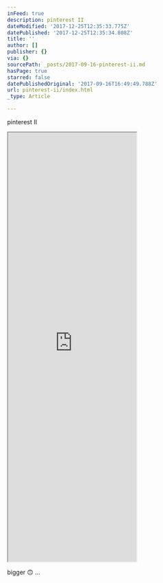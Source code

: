 ```yaml
---
inFeed: true
description: pinterest II
dateModified: '2017-12-25T12:35:33.775Z'
datePublished: '2017-12-25T12:35:34.808Z'
title: ''
author: []
publisher: {}
via: {}
sourcePath: _posts/2017-09-16-pinterest-ii.md
hasPage: true
starred: false
datePublishedOriginal: '2017-09-16T16:49:49.788Z'
url: pinterest-ii/index.html
_type: Article

---
```

pinterest II

<iframe src="https://the-grid.github.io/ed-userhtml/?g=eJxljkEKwjAQAO--IuSerh5EK01_4QO2ybZJsU3ILgR_b0VB0esMA9OxKzGLQr6vTnkaqSguzmoAZCbhJsdVqBBL49ICM8MGojQz676DV93vOlQeBc3mjE9W0zKQvzIV_eFDwuJNjV6C1afz_kuxwxuZQHEKYnV7_Hfv7NBuKhQarQ4imS8AtdafxymhRA4pw3MR-weTaU6H" height="1000" style=""></iframe>

bigger 🙃 ...